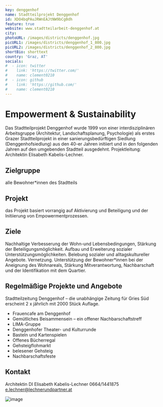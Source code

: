 ```yaml
---
key: denggenhof
name: Stadtteilprojekt Denggenhof
id: XDO4bqPAuJRWnEAJtNW9bCg0dh
feature: true
website: www.stadtteilarbeit-denggenhof.at
city: 
photoURL: /images/districts/denggenhof.jpg
picURL1: /images/districts/denggenhof_1_800.jpg
picURL2: /images/districts/denggenhof_2_800.jpg
shortBio: shorttext
country: 'Graz, AT'
socials:
#  - icon: twitter
#    link: 'https://twitter.com/'
#    name: clement0210
#  - icon: github
#    link: 'https://github.com/'
#    name: clement0210
---
```

# Empowerment & Sustainability
Das Stadtteilprojekt Denggenhof wurde 1999 von einer interdisziplinären Arbeitsgruppe (Architektur, Landschaftsplanung, Psychologie) als erstes Grazer Stadtteilprojekt in einer sanierungsbedürftigen Siedlung (Denggenhofsiedlung) aus den 40-er Jahren initiiert und in den folgenden Jahren auf den umgebenden Stadtteil ausgedehnt. 
Projektleitung: Architektin Elisabeth Kabelis-Lechner.
## Zielgruppe
alle Bewohner*innen des Stadtteils
## Projekt
das Projekt basiert vorrangig auf Aktivierung und Beteiligung und der Initiierung von Empowermentprozessen.
## Ziele
Nachhaltige Verbesserung der Wohn-und Lebensbedingungen, Stärkung der Beteiligungsmöglichkeit. Aufbau und Erweiterung sozialer Unterstützungsmöglichkeiten. Belebung sozialer und alltagskultureller Angebote. Vernetzung. Unterstützung der Bewohner*innen bei der Aneignung des Wohnareals, Stärkung Mitverantwortung, Nachbarschaft und der Identifikation mit dem Quartier.
## Regelmäßige Projekte und Angebote
Stadtteilzeitung Denggenhof – die unabhängige Zeitung für Gries Süd erscheint 2 x jährlich mit 2000 Stück Auflage.
* Frauencafe am Denggenhof
* Gemütliches Beisammensein – ein offener Nachbarschaftstreff
* LIMA-Gruppe
* Denggenhofer Theater- und Kulturrunde
* Basteln und Kartenspielen
* Offenes Bücherregal
* Gehsteigflohmarkt
* belesener Gehsteig
* Nachbarschaftsfeste

## Kontakt
Architektin DI Elisabeth Kabelis-Lechner
0664/1441875
e.lechner@lechnerundpartner.at

![image](/images/districts/denggenhof_2_800.jpg)


